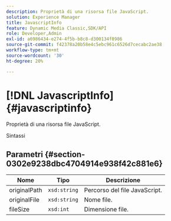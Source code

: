```yaml
---
description: Proprietà di una risorsa file JavaScript.
solution: Experience Manager
title: JavascriptInfo
feature: Dynamic Media Classic,SDK/API
role: Developer,Admin
exl-id: a6986434-e274-4f5b-b8c8-d300134f8986
source-git-commit: f42378a20b58e4c5ebc961c6526d7cecabc2ae38
workflow-type: tm+mt
source-wordcount: '30'
ht-degree: 20%

---
```


# [!DNL JavascriptInfo]{#javascriptinfo}

Proprietà di una risorsa file JavaScript.

Sintassi

## Parametri {#section-0302e9238dbc4704914e938f42c881e6}

| Nome | Tipo | Descrizione |
|---|---|---|
| originalPath | `xsd:string` | Percorso del file JavaScript. |
| originalFile | `xsd:string` | Nome file. |
| fileSize | `xsd:int` | Dimensione file. |
